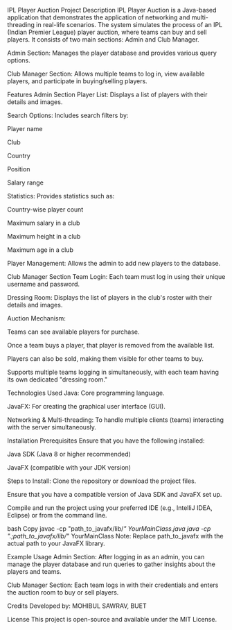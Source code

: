 IPL Player Auction
Project Description
IPL Player Auction is a Java-based application that demonstrates the application of networking and multi-threading in real-life scenarios. The system simulates the process of an IPL (Indian Premier League) player auction, where teams can buy and sell players. It consists of two main sections: Admin and Club Manager.

Admin Section: Manages the player database and provides various query options.

Club Manager Section: Allows multiple teams to log in, view available players, and participate in buying/selling players.

Features
Admin Section
Player List: Displays a list of players with their details and images.

Search Options: Includes search filters by:

Player name

Club

Country

Position

Salary range

Statistics: Provides statistics such as:

Country-wise player count

Maximum salary in a club

Maximum height in a club

Maximum age in a club

Player Management: Allows the admin to add new players to the database.

Club Manager Section
Team Login: Each team must log in using their unique username and password.

Dressing Room: Displays the list of players in the club's roster with their details and images.

Auction Mechanism:

Teams can see available players for purchase.

Once a team buys a player, that player is removed from the available list.

Players can also be sold, making them visible for other teams to buy.

Supports multiple teams logging in simultaneously, with each team having its own dedicated "dressing room."

Technologies Used
Java: Core programming language.

JavaFX: For creating the graphical user interface (GUI).

Networking & Multi-threading: To handle multiple clients (teams) interacting with the server simultaneously.

Installation
Prerequisites
Ensure that you have the following installed:

Java SDK (Java 8 or higher recommended)

JavaFX (compatible with your JDK version)

Steps to Install:
Clone the repository or download the project files.

Ensure that you have a compatible version of Java SDK and JavaFX set up.

Compile and run the project using your preferred IDE (e.g., IntelliJ IDEA, Eclipse) or from the command line.

bash
Copy
javac -cp "path_to_javafx/lib/*" YourMainClass.java
java -cp ".;path_to_javafx/lib/*" YourMainClass
Note: Replace path_to_javafx with the actual path to your JavaFX library.

Example Usage
Admin Section: After logging in as an admin, you can manage the player database and run queries to gather insights about the players and teams.

Club Manager Section: Each team logs in with their credentials and enters the auction room to buy or sell players.

Credits
Developed by: MOHIBUL SAWRAV, BUET

License
This project is open-source and available under the MIT License.
